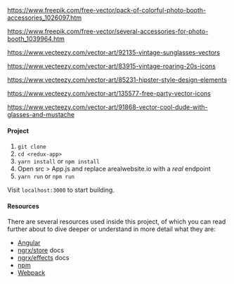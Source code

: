 
https://www.freepik.com/free-vector/pack-of-colorful-photo-booth-accessories_1026097.htm

https://www.freepik.com/free-vector/several-accessories-for-photo-booth_1039964.htm

https://www.vecteezy.com/vector-art/92135-vintage-sunglasses-vectors

https://www.vecteezy.com/vector-art/83915-vintage-roaring-20s-icons

https://www.vecteezy.com/vector-art/85231-hipster-style-design-elements

https://www.vecteezy.com/vector-art/135577-free-party-vector-icons

https://www.vecteezy.com/vector-art/91868-vector-cool-dude-with-glasses-and-mustache

#### Project

1. `git clone `
1. `cd <redux-app>` 
1. `yarn install` or `npm install`
1. Open src > App.js and replace arealwebsite.io with a _real_ endpoint
1. `yarn run` or `npm run`

Visit `localhost:3000` to start building.

#### Resources

There are several resources used inside this project, of which you can read
further about to dive deeper or understand in more detail what they are:

* [Angular](https://angular.io)
* [ngrx/store](https://github.com/ngrx/platform/blob/master/docs/store/README.md)
  docs
* [ngrx/effects](https://github.com/ngrx/platform/blob/master/docs/effects/README.md)
  docs
* [npm](https://www.npmjs.com/)
* [Webpack](https://webpack.js.org/)
